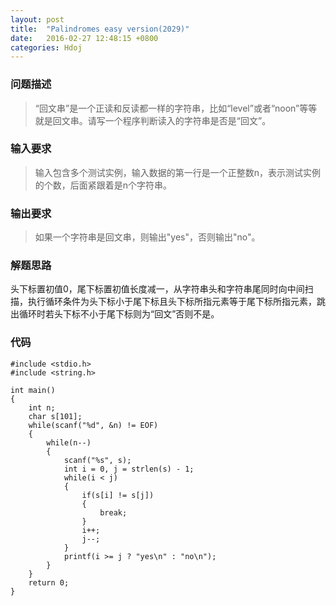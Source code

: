 ```yaml
---
layout: post
title:  "Palindromes easy version(2029)"
date:   2016-02-27 12:48:15 +0800
categories: Hdoj
---
```

### __问题描述__
> “回文串”是一个正读和反读都一样的字符串，比如“level”或者“noon”等等就是回文串。请写一个程序判断读入的字符串是否是“回文”。

### __输入要求__
> 输入包含多个测试实例，输入数据的第一行是一个正整数n，表示测试实例的个数，后面紧跟着是n个字符串。

### __输出要求__
> 如果一个字符串是回文串，则输出"yes"，否则输出"no"。

### __解题思路__
头下标置初值0，尾下标置初值长度减一，从字符串头和字符串尾同时向中间扫描，执行循环条件为头下标小于尾下标且头下标所指元素等于尾下标所指元素，跳出循环时若头下标不小于尾下标则为“回文”否则不是。

### __代码__
	#include <stdio.h>
	#include <string.h>

	int main()
	{
	    int n;
	    char s[101];
	    while(scanf("%d", &n) != EOF)
	    {
	        while(n--)
	        {
	            scanf("%s", s);
	            int i = 0, j = strlen(s) - 1;
	            while(i < j)
	            {
	                if(s[i] != s[j])
	                {
	                    break;
	                }
	                i++;
	                j--;
	            }
	            printf(i >= j ? "yes\n" : "no\n");
	        }
	    }
	    return 0;
	}
